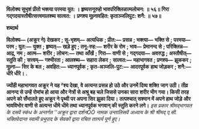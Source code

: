 **विलोक्य सुभृशं प्रीतो भक्त्या परमया युत: ।** **हृष्यत्तनूरुहो भावपरिक्लिन्नात्मलोचन: ॥ ५६॥** **गिरा गद्गदयास्तौषीत्सत्त्वमालश्ब्य सात्वत: ।** **प्रणश्य मूध्र्नावहित: कृताञ्जलिपुट: शनै: ॥ ५७॥** 

**शब्दार्थ** 

**विलोक्य—** **(अक्रूर ने) देखकर** **; सु-भृशम्—** **अत्यधिक** **; प्रीत:—** **प्रसन्न** **; भक्त्या—** **भक्ति से** **; परमया—** **परम** **; युत:—** **युक्त** **;** **हृष्यत्—** **खड़े हुए** **; तनू-रुह:—** **शरीर के रोम** **; भाव—** **प्रेमानन्द से** **; परिक्लिन्न—** **आद्र्र, नम** **; आत्म—** **शरीर** **; लोचन:—** **तथा** **आँखें** **; गिरा—** **वाणी से** **; गद्गदया—** **अवरुद्ध** **; अस्तौषीत्—** **स्तुति की** **; सत्त्वम्—** **गश्भीरता** **; आलश्ब्य—** **सहारा लेकर** **;** **सात्वत:—** **महाभागवत** **; प्रणश्य—** **झुककर** **; मूध्र्ना—** **सिर के बल** **; अवहित:—** **ध्यानपूर्वक** **; कृत-अञ्जलि-पुट:—** **आदरपूर्वक** **हाथ जोड़कर** **; शनै:—** **धीरे धीरे।** **.** 

**ज्योंही महाभागवत अक्रूर ने यह ²श्य देखा, वे अत्यन्त प्रसन्न हो उठे और उनमें दिव्य शक्ति** **जाग उठी। तीव्र आनन्द से उन्हें रोमांच हो आया और नेत्रों से अश्रु बह चले जिससे उनका सारा** **शरीर भीग गया। किसी तरह अपने को सँभालते हुए अक्रूर ने पृथ्वी पर अपना सिर झुका दिया।** **तत्पश्चात् सश्मान में अपने हाथ जोड़े और भावविभोर वाणी से अत्यन्त धीमे धीमे तथा** **ध्यानपूर्वक भगवान् की स्तुति करने लगे।** *इस प्रकार श्रीमद्भागवत के दसवें स्कंध के अन्तर्गत ''अक्रूर द्वारा दर्शनÓÓ नामक उन्तालिसवें* *अध्याय के श्री श्रीमद् ए.सी. भक्तिवेदान्त स्वामी प्रभुपाद के सेवकों द्वारा रचित तात्पर्य पूर्ण हुए।* 